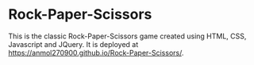 # Rock-Paper-Scissors
This is the classic Rock-Paper-Scissors game created using HTML, CSS, Javascript and JQuery.
It is deployed at https://anmol270900.github.io/Rock-Paper-Scissors/.
